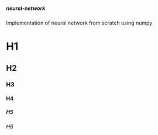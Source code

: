 ##### neural-network
Implementation of neural network from scratch using numpy
# H1
## H2
### H3
#### H4
##### H5
###### H6

